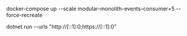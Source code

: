 docker-compose up --scale modular-monolith-events-consumer=5 --force-recreate

dotnet run --urls "http://[::1]:0;https://[::1]:0"